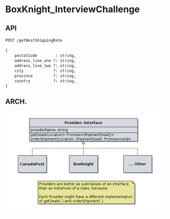 # BoxKnight_InterviewChallenge

## API

```
POST /getBestShippingRate

{
    postalCode        : string,
    address_line_one ?: string,
    address_line_two ?: string,
    city             ?: string,
    province         ?: string,
    country          ?: string,
}
```

## ARCH.

![provider](./docs/images/provider_interface.png)
